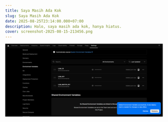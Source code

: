 ```yaml
---
title: Saya Masih Ada Kok
slug: Saya Masih Ada Kok
date: 2025-08-25T23:14:00.000+07:00
description: Halo, saya masih ada kok, hanya hiatus.
cover: screenshot-2025-08-15-213456.png
---
```

![](screenshot-2025-08-17-193411.png)
